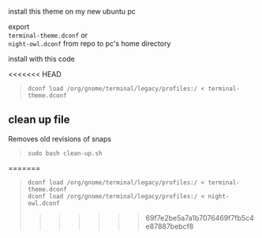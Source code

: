 install this theme on my new ubuntu pc

export  
`terminal-theme.dconf` or  
`night-owl.dconf` from repo to pc's home directory

install with this code

<<<<<<< HEAD
> `dconf load /org/gnome/terminal/legacy/profiles:/ < terminal-theme.dconf`


## clean up file 
Removes old revisions of snaps
> `sudo bash clean-up.sh`

=======
> `dconf load /org/gnome/terminal/legacy/profiles:/ < terminal-theme.dconf`   
> `dconf load /org/gnome/terminal/legacy/profiles:/ < night-owl.dconf`
>>>>>>> 69f7e2be5a7a1b7076469f7fb5c4e87887bebcf8
